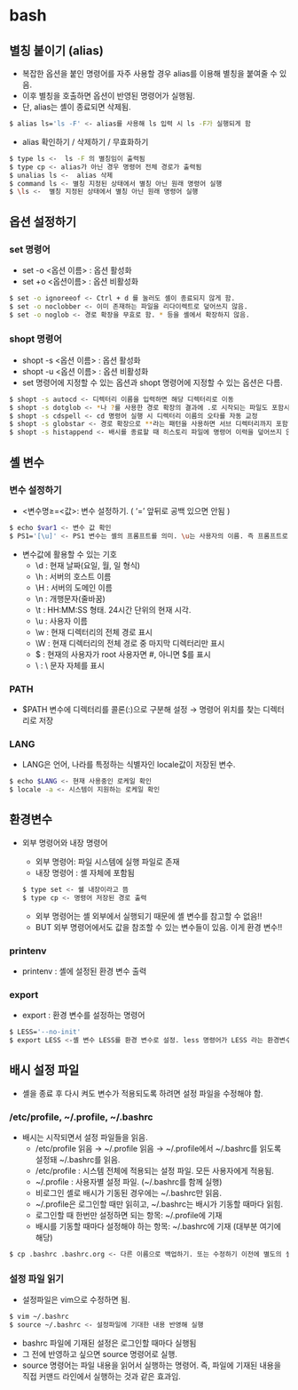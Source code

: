 # bash

## 별칭 붙이기 (alias)

- 복잡한 옵션을 붙인 명령어를 자주 사용할 경우 alias를 이용해 별칭을 붙여줄 수 있음.
- 이후 별칭을 호출하면 옵션이 반영된 명령어가 실행됨.
- 단, alias는 셸이 종료되면 삭제됨.

```bash
$ alias ls='ls -F' <- alias를 사용해 ls 입력 시 ls -F가 실행되게 함
```

- alias 확인하기 / 삭제하기 / 무효화하기

```bash
$ type ls <-  ls -F 의 별칭임이 출력됨
$ type cp <- alias가 아닌 경우 명령어 전체 경로가 출력됨
$ unalias ls <-  alias 삭제
$ command ls <- 별칭 지정된 상태에서 별칭 아닌 원래 명령어 실행
$ \ls <-  별칭 지정된 상태에서 별칭 아닌 원래 명령어 실행
```

## 옵션 설정하기

### set 명령어

- set -o <옵션 이름> : 옵션 활성화
- set +o <옵션이름> : 옵션 비활성화

```bash
$ set -o ignoreeof <- Ctrl + d 를 눌러도 셸이 종료되지 않게 함.
$ set -o noclobber <- 이미 존재하는 파일을 리다이렉트로 덮어쓰지 않음.
$ set -o noglob <- 경로 확장을 무효로 함. * 등을 셸에서 확장하지 않음.
```

### shopt 명령어

- shopt -s <옵션 이름> : 옵션 활성화
- shopt -u <옵션 이름> : 옵션 비활성화
- set 명령어에 지정할 수 있는 옵션과 shopt 명령어에 지정할 수 있는 옵션은 다름.

```bash
$ shopt -s autocd <- 디렉터리 이름을 입력하면 해당 디렉터리로 이동
$ shopt -s dotglob <- *나 ?를 사용한 경로 확장의 결과에 .로 시작되는 파일도 포함시킴
$ shopt -s cdspell <- cd 명령어 실행 시 디렉터리 이름의 오타를 자동 교정
$ shopt -s globstar <- 경로 확장으로 **라는 패턴을 사용하면 서브 디렉터리까지 포함한 모든 파일에 매치됨.
$ shopt -s histappend <- 배시를 종료할 때 히스토리 파일에 명령어 이력을 덮어쓰지 않고 추가함
```

## 셸 변수

### 변수 설정하기

- <변수명≥=<값>: 변수 설정하기. ( ‘=’ 앞뒤로 공백 있으면 안됨 )

```bash
$ echo $var1 <- 변수 값 확인
$ PS1='[\u]' <- PS1 변수는 셸의 프롬프트를 의미. \u는 사용자의 이름. 즉 프롬프트로 사용자 이름을 지정.
```

- 변수값에 활용할 수 있는 기호
    - \d : 현재 날짜(요일, 월, 일 형식)
    - \h : 서버의 호스트 이름
    - \H : 서버의 도메인 이름
    - \n : 개행문자(줄바꿈)
    - \t : HH:MM:SS 형태. 24시간 단위의 현재 시각.
    - \u : 사용자 이름
    - \w : 현재 디렉터리의 전체 경로 표시
    - \W : 현재 디렉터리의 전체 경로 중 마지막 디렉터리만 표시
    - \$ : 현재의 사용자가 root 사용자면 #, 아니면 $를 표시
    - \\ : \ 문자 자체를 표시

### PATH

- $PATH 변수에 디렉터리를 콜론(:)으로 구분해 설정 → 명령어 위치를 찾는 디렉터리로 저장

### LANG

- LANG은 언어, 나라를 특정하는 식별자인 locale값이 저장된 변수.

```bash
$ echo $LANG <- 현재 사용중인 로케일 확인
$ locale -a <- 시스템이 지원하는 로케일 확인
```

## 환경변수

- 외부 명령어와 내장 명령어
    - 외부 명령어: 파일 시스템에 실행 파일로 존재
    - 내장 명령어 : 셸 자체에 포함됨
    
    ```bash
    $ type set <- 쉘 내장이라고 뜸
    $ type cp <- 명령어 저장된 경로 출력
    ```
    
    - 외부 명령어는 셸 외부에서 실행되기 때문에 셸 변수를 참고할 수 없음!!
    - BUT 외부 명령어에서도 값을 참조할 수 있는 변수들이 있음. 이게 환경 변수!!

### printenv

- printenv : 셸에 설정된 환경 변수 출력

### export

- export : 환경 변수를 설정하는 명령어

```bash
$ LESS='--no-init'
$ export LESS <-셸 변수 LESS를 환경 변수로 설정. less 명령어가 LESS 라는 환경변수 값을 참조하므로 이렇게 환경변수를 설정하면 less 명령어 실행 시 해당 옵션이 적용됨.
```

## 배시 설정 파일

- 셸을 종료 후 다시 켜도 변수가 적용되도록 하려면 설정 파일을 수정해야 함.

### /etc/profile, ~/.profile, ~/.bashrc

- 배시는 시작되면서 설정 파일들을 읽음.
    - /etc/profile 읽음 → ~/.profile 읽음 → ~/.profile에서 ~/.bashrc를 읽도록 설정돼 ~/.bashrc를 읽음.
    - /etc/profile : 시스템 전체에 적용되는 설정 파일. 모든 사용자에게 적용됨.
    - ~/.profile : 사용자별 설정 파일. (~/.bashrc를 함께 실행)
    - 비로그인 셸로 배시가 기동된 경우에는 ~/.bashrc만 읽음.
    - ~/.profile은 로그인할 때만 읽히고, ~/.bashrc는 배시가 기동할 때마다 읽힘.
    - 로그인할 때 한번만 설정하면 되는 항목: ~/.profile에 기재
    - 배시를 기동할 때마다 설정해야 하는 항목: ~/.bashrc에 기재 (대부분 여기에 해당)

```bash
$ cp .bashrc .bashrc.org <- 다른 이름으로 백업하기. 또는 수정하기 이전에 별도의 셸을 기동해서 설정 파일을 복원.
```

### 설정 파일 읽기

- 설정파일은 vim으로 수정하면 됨.

```bash
$ vim ~/.bashrc
$ source ~/.bashrc <- 설정파일에 기대한 내용 반영해 실행
```

- bashrc 파일에 기재된 설정은 로그인할 때마다 실행됨
- 그 전에 반영하고 싶으면 source 명령어로 실행.
- source 명령어는 파일 내용을 읽어서 실행하는 명령어. 즉, 파일에 기재된 내용을 직접 커맨드 라인에서 실행하는 것과 같은 효과임.